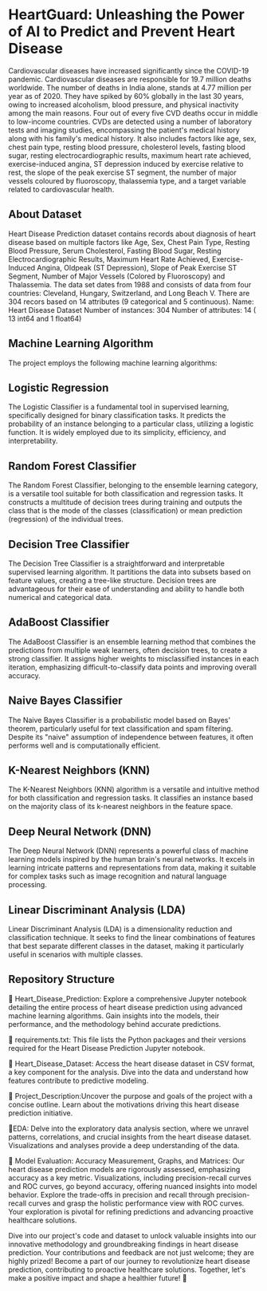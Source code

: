 
# HeartGuard: Unleashing the Power of AI to Predict and Prevent Heart Disease
Cardiovascular diseases have increased significantly since the COVID-19 pandemic. Cardiovascular diseases are responsible for 19.7 million deaths worldwide. The number of deaths in India alone, stands at 4.77 million per year as of 2020. They have spiked by 60% globally in the last 30 years, owing to increased alcoholism, blood pressure, and physical inactivity among the main reasons. Four out of every five CVD deaths occur in middle to low-income countries. CVDs are detected using a number of laboratory tests and imaging studies, encompassing the patient's medical history along with his family's medical history. It also includes factors like age, sex, chest pain type, resting blood pressure, cholesterol levels, fasting blood sugar, resting electrocardiographic results, maximum heart rate achieved, exercise-induced angina, ST depression induced by exercise relative to rest, the slope of the peak exercise ST segment, the number of major vessels coloured by fluoroscopy, thalassemia type, and a target variable related to cardiovascular health.



## About Dataset
Heart Disease Prediction dataset contains records about diagnosis of heart disease based on multiple factors like Age, Sex, Chest Pain Type, Resting Blood Pressure, Serum Cholesterol, Fasting Blood Sugar, Resting Electrocardiographic Results, Maximum Heart Rate Achieved, Exercise-Induced Angina, Oldpeak (ST Depression), Slope of Peak Exercise ST Segment, Number of Major Vessels (Colored by Fluoroscopy) and Thalassemia. The data set dates from 1988 and consists of data from four countries: Cleveland, Hungary, Switzerland, and Long Beach V. There are 304 recors based on 14 attributes (9 categorical and 5 continuous).
Name: Heart Disease Dataset
Number of instances: 304
Number of attributes: 14 ( 13 int64 and 1 float64)
## Machine Learning Algorithm
The project employs the following machine learning algorithms:
## Logistic Regression
The Logistic Classifier is a fundamental tool in supervised learning, specifically designed for binary classification tasks. It predicts the probability of an instance belonging to a particular class, utilizing a logistic function. It is widely employed due to its simplicity, efficiency, and interpretability.

## Random Forest Classifier
The Random Forest Classifier, belonging to the ensemble learning category, is a versatile tool suitable for both classification and regression tasks. It constructs a multitude of decision trees during training and outputs the class that is the mode of the classes (classification) or mean prediction (regression) of the individual trees.

##  Decision Tree Classifier
The Decision Tree Classifier is a straightforward and interpretable supervised learning algorithm. It partitions the data into subsets based on feature values, creating a tree-like structure. Decision trees are advantageous for their ease of understanding and ability to handle both numerical and categorical data.

## AdaBoost Classifier
The AdaBoost Classifier is an ensemble learning method that combines the predictions from multiple weak learners, often decision trees, to create a strong classifier. It assigns higher weights to misclassified instances in each iteration, emphasizing difficult-to-classify data points and improving overall accuracy.

##  Naive Bayes Classifier
The Naive Bayes Classifier is a probabilistic model based on Bayes' theorem, particularly useful for text classification and spam filtering. Despite its "naive" assumption of independence between features, it often performs well and is computationally efficient.

## K-Nearest Neighbors (KNN)
The K-Nearest Neighbors (KNN) algorithm is a versatile and intuitive method for both classification and regression tasks. It classifies an instance based on the majority class of its k-nearest neighbors in the feature space.

## Deep Neural Network (DNN)
The Deep Neural Network (DNN) represents a powerful class of machine learning models inspired by the human brain's neural networks. It excels in learning intricate patterns and representations from data, making it suitable for complex tasks such as image recognition and natural language processing.

##  Linear Discriminant Analysis (LDA) 
 Linear Discriminant Analysis (LDA) is a dimensionality reduction and classification technique. It seeks to find the linear combinations of features that best separate different classes in the dataset, making it particularly useful in scenarios with multiple classes.








## Repository Structure
📁 Heart_Disease_Prediction: Explore a comprehensive Jupyter notebook detailing the entire process of heart disease prediction using advanced machine learning algorithms. Gain insights into the models, their performance, and the methodology behind accurate predictions.

📁 requirements.txt: This file lists the Python packages and their versions required for the Heart Disease Prediction Jupyter notebook.

📁 Heart_Disease_Dataset: Access the heart disease dataset in CSV format, a key component for the analysis. Dive into the data and understand how features contribute to predictive modeling.

📁 Project_Description:Uncover the purpose and goals of the project with a concise outline. Learn about the motivations driving this heart disease prediction initiative.

📁EDA: Delve into the exploratory data analysis section, where we unravel patterns, correlations, and crucial insights from the heart disease dataset. Visualizations and analyses provide a deep understanding of the data.

📁 Model Evaluation: Accuracy Measurement, Graphs, and Matrices:
Our heart disease prediction models are rigorously assessed, emphasizing accuracy as a key metric. Visualizations, including precision-recall curves and ROC curves, go beyond accuracy, offering nuanced insights into model behavior. Explore the trade-offs in precision and recall through precision-recall curves and grasp the holistic performance view with ROC curves. Your exploration is pivotal for refining predictions and advancing proactive healthcare solutions. 



Dive into our project's code and dataset to unlock valuable insights into our innovative methodology and groundbreaking findings in heart disease prediction. Your contributions and feedback are not just welcome; they are highly prized! Become a part of our journey to revolutionize heart disease prediction, contributing to proactive healthcare solutions. Together, let's make a positive impact and shape a healthier future! 🌟
